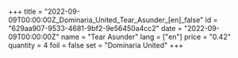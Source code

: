 +++
title = "2022-09-09T00:00:00Z_Dominaria_United_Tear_Asunder_[en]_false"
id = "629aa907-9533-4681-9bf2-9e56450a4cc2"
date = "2022-09-09T00:00:00Z"
name = "Tear Asunder"
lang = ["en"]
price = "0.42"
quantity = 4
foil = false
set = "Dominaria United"
+++
